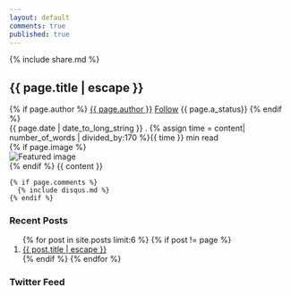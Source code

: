```yaml
---
layout: default
comments: true
published: true
---
```


<article class = 'flex post blog'>
  <div class = 'child strip'>
    <div class = 'tablet'>
      {% include share.md %}
    </div>
  </div>
  <div class = 'child tripple'>
    <div class="post-header">
      <div class = 'preview'>
        <div class = 'cover'>
          <h1 class="post-title" itemprop="name headline">{{ page.title | escape }}</h1>
          <div class = 'flex'>
            <div>
              <div class = 'author-info'>
                {% if page.author %}
                  <span itemprop="author" itemscope itemtype="http://schema.org/Person">
                    <span itemprop="name"><a href = '{{site.baseurl}}/author/'>{{ page.author }}</a></span>
                    <a class = 'connect' href = 'https://mobile.twitter.com/funweirdscience' target = '_blank'>Follow</a>
                  </span>
                  <span itemprop='author description' class = 'fade'>{{ page.a_status}}</span>
                {% endif %}
              </div>
              <time datetime="{{ page.date | date_to_xmlschema }}" itemprop="datePublished">
                <span class = 'duration fade'>
                {{ page.date | date_to_long_string }} .
                {% assign time = content| number_of_words | divided_by:170 %}{{ time }} min read
                </span>
              </time>
            </div>
          </div>
        </div>
      </div>
    </div>
    <div class="post-content" itemprop="articleBody">
      {% if page.image %}
        <div class = 'featured'>
          <img src = '{{site.baseurl}}/assets/posts/{{page.image}}' alt = 'Featured image'>
        </div>
      {% endif %}
      {{ content }}
    </div>

    {% if page.comments %}
      {% include disqus.md %}
    {% endif %}
  </div>
  <aside class = 'child trio'>
    <h3><span class = 'pretty'>Recent Posts</span></h3>
    <ol class="post-list">
      {% for post in site.posts limit:6 %}
      {% if post != page %}
        <li>
          <a class="post-link" href="{{ post.url | relative_url }}"><i class="icon icon-article mark" aria-hidden = 'true'></i>{{ post.title | escape }}</a>
        </li>
      {% endif %}
      {% endfor %}
    </ol>
    <h3><span class = 'pretty'>Twitter Feed</span></h3>
    <a class="twitter-timeline" href="https://twitter.com/funweirdscience" data-tweet-limit="3"></a>
    <script async src="//platform.twitter.com/widgets.js" charset="utf-8"></script>
  </aside>
</article>
